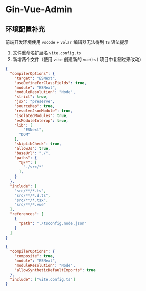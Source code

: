 # Gin-Vue-Admin

## 环境配置补充

前端开发环境使用 `vscode` + `volar` 编辑器无法得到 `TS` 语法提示

1. 文件重命名扩展名 `vite.config.ts`
2. 新增两个文件（使用 `vite` 创建新的 `vue(ts)` 项目中复制过来改动）

```json title="tsconfig.json" hl_lines="18-24"
{
  "compilerOptions": {
    "target": "ESNext",
    "useDefineForClassFields": true,
    "module": "ESNext",
    "moduleResolution": "Node",
    "strict": true,
    "jsx": "preserve",
    "sourceMap": true,
    "resolveJsonModule": true,
    "isolatedModules": true,
    "esModuleInterop": true,
    "lib": [
        "ESNext",
      "DOM"
    ],
    "skipLibCheck": true,
    "allowJs": true,
    "baseUrl": "./",
    "paths": {
      "@/*": [
        "./src/*"
      ],
    }
  },
  "include": [
    "src/**/*.ts",
    "src/**/*.d.ts",
    "src/**/*.tsx",
    "src/**/*.vue"
  ],
  "references": [
    {
      "path": "./tsconfig.node.json"
    }
  ]
}
```

```json title="tsconfig.node.json" hl_lines="8"
{
  "compilerOptions": {
    "composite": true,
    "module": "ESNext",
    "moduleResolution": "Node",
    "allowSyntheticDefaultImports": true
  },
  "include": ["vite.config.ts"]
}
```